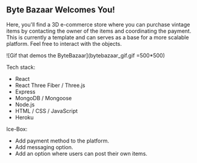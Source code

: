 ## Byte Bazaar Welcomes You!

Here, you'll find a 3D e-commerce store where you can purchase vintage items by contacting the owner of the items and coordinating the payment. This is currently a template and can serves as a base for a more scalable platform. Feel free to interact with the objects. 

![Gif that demos the ByteBazaar](bytebazaar_gif.gif =500*500)

Tech stack:
- React
- React Three Fiber / Three.js
- Express
- MongoDB / Mongoose
- Node.js
- HTML / CSS / JavaScript
- Heroku

Ice-Box:
- Add payment method to the platform.
- Add messaging option.
- Add an option where users can post their own items.